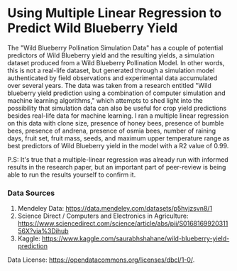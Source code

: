 # Using Multiple Linear Regression to Predict Wild Blueberry Yield

The "Wild Blueberry Pollination Simulation Data" has a couple of potential predictors of Wild Blueberry yield and the resulting yields, a simulation dataset produced from a Wild Blueberry Pollination Model. In other words, this is not a real-life dataset, but generated through a simulation model authenticated by field observations and experimental data accumulated over several years. The data was taken from a research entitled "Wild blueberry yield prediction using a combination of computer simulation and machine learning algorithms," which attempts to shed light into the possibility that simulation data can also be useful for crop yield predictions besides real-life data for machine learning. I ran a multiple linear regression on this data with clone size, presence of honey bees, presence of bumble bees, presence of andrena, presence of osmia bees, number of raining days, fruit set, fruit mass, seeds, and maximum upper temperature range as best predictors of Wild Blueberry yield in the model with a R2 value of 0.99. 

P.S: It's true that a multiple-linear regression was already run with informed results in the research paper, but an important part of peer-review is being able to run the results yourself to confirm it. 

### Data Sources 
1) Mendeley Data: https://data.mendeley.com/datasets/p5hvjzsvn8/1
2) Science Direct / Computers and Electronics in Agriculture: https://www.sciencedirect.com/science/article/abs/pii/S016816992031156X?via%3Dihub
3) Kaggle: https://www.kaggle.com/saurabhshahane/wild-blueberry-yield-prediction

Data License: https://opendatacommons.org/licenses/dbcl/1-0/.
